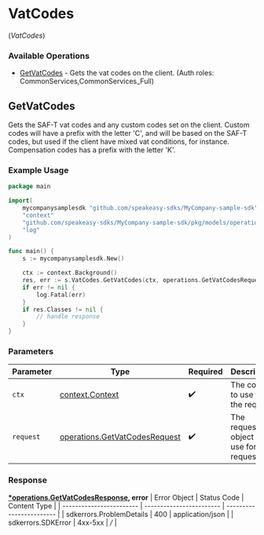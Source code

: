 # VatCodes
(*VatCodes*)

### Available Operations

* [GetVatCodes](#getvatcodes) - Gets the vat codes on the client. (Auth roles: CommonServices,CommonServices_Full)

## GetVatCodes

Gets the SAF-T vat codes and any custom codes set on the client.
Custom codes will have a prefix with the letter 'C', and will be based on the SAF-T codes, but used if the client have mixed vat conditions, for instance.
Compensation codes has a prefix with the letter 'K'.

### Example Usage

```go
package main

import(
	mycompanysamplesdk "github.com/speakeasy-sdks/MyCompany-sample-sdk"
	"context"
	"github.com/speakeasy-sdks/MyCompany-sample-sdk/pkg/models/operations"
	"log"
)

func main() {
    s := mycompanysamplesdk.New()

    ctx := context.Background()
    res, err := s.VatCodes.GetVatCodes(ctx, operations.GetVatCodesRequest{})
    if err != nil {
        log.Fatal(err)
    }
    if res.Classes != nil {
        // handle response
    }
}
```

### Parameters

| Parameter                                                                          | Type                                                                               | Required                                                                           | Description                                                                        |
| ---------------------------------------------------------------------------------- | ---------------------------------------------------------------------------------- | ---------------------------------------------------------------------------------- | ---------------------------------------------------------------------------------- |
| `ctx`                                                                              | [context.Context](https://pkg.go.dev/context#Context)                              | :heavy_check_mark:                                                                 | The context to use for the request.                                                |
| `request`                                                                          | [operations.GetVatCodesRequest](../../pkg/models/operations/getvatcodesrequest.md) | :heavy_check_mark:                                                                 | The request object to use for the request.                                         |


### Response

**[*operations.GetVatCodesResponse](../../pkg/models/operations/getvatcodesresponse.md), error**
| Error Object             | Status Code              | Content Type             |
| ------------------------ | ------------------------ | ------------------------ |
| sdkerrors.ProblemDetails | 400                      | application/json         |
| sdkerrors.SDKError       | 4xx-5xx                  | */*                      |

